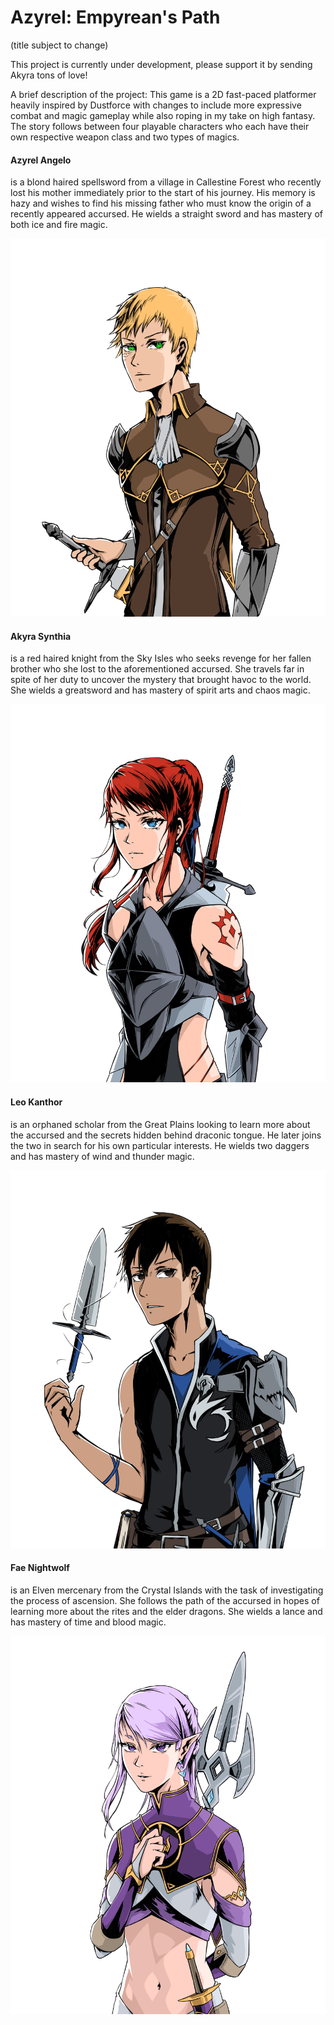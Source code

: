 # Azyrel: Empyrean's Path

(title subject to change)

This project is currently under development, please support it by sending Akyra tons of love!

A brief description of the project: This game is a 2D fast-paced
platformer heavily inspired by Dustforce with changes to include more expressive
combat and magic gameplay while also roping in my take on high fantasy. The story follows
between four playable characters who each have their own respective weapon class and
two types of magics.

#### Azyrel Angelo
is a blond haired spellsword from a village in Callestine Forest who recently lost
his mother immediately prior to the start of his journey. His memory is hazy and
wishes to find his missing father who must know the origin of a recently appeared
accursed. He wields a straight sword and has mastery of both ice and fire magic.

![azyrel](https://github.com/alexmalao/Azyrel-Godot/blob/master/gallery/portrait_azyrel.png)

#### Akyra Synthia
is a red haired knight from the Sky Isles who seeks revenge for her
fallen brother who she lost to the aforementioned accursed. She travels far in spite
of her duty to uncover the mystery that brought havoc to the world. She wields a
greatsword and has mastery of spirit arts and chaos magic.

![akyra](https://github.com/alexmalao/Azyrel-Godot/blob/master/gallery/portrait_akyra.png)

#### Leo Kanthor
is an orphaned scholar from the Great Plains looking to learn more
about the accursed and the secrets hidden behind draconic tongue. He later joins
the two in search for his own particular interests. He wields two daggers and
has mastery of wind and thunder magic.

![leo](https://github.com/alexmalao/Azyrel-Godot/blob/master/gallery/portrait_leo.png)

#### Fae Nightwolf
is an Elven mercenary from the Crystal Islands with the task of investigating the
process of ascension. She follows the path of the accursed in hopes of learning
more about the rites and the elder dragons. She wields a lance and has mastery
of time and blood magic.

![fae is beautiful and i'd die for her](https://github.com/alexmalao/Azyrel-Godot/blob/master/gallery/portrait_fae.png)
